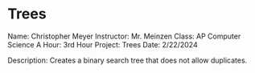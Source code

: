 # Trees
Name: Christopher Meyer
Instructor: Mr. Meinzen
Class: AP Computer Science A
Hour: 3rd Hour
Project: Trees
Date: 2/22/2024

Description:
  Creates a binary search tree that does not allow duplicates.

